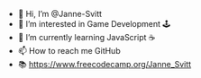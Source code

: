 - 👋 Hi, I’m @Janne-Svitt
- 👀 I’m interested in Game Development 🕹️
- 🌱 I’m currently learning JavaScript ☕
- 📫 How to reach me GitHub
- 📚 https://www.freecodecamp.org/Janne_Svitt

<!---
Janne-Svitt/Janne-Svitt is a ✨ special ✨ repository because its `README.md` (this file) appears on your GitHub profile.
You can click the Preview link to take a look at your changes.
--->
